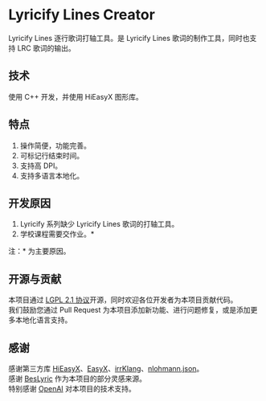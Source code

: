# Lyricify Lines Creator
Lyricify Lines 逐行歌词打轴工具。是 Lyricify Lines 歌词的制作工具，同时也支持 LRC 歌词的输出。

## 技术
使用 C++ 开发，并使用 HiEasyX 图形库。

## 特点
1. 操作简便，功能完善。
2. 可标记行结束时间。
3. 支持高 DPI。
4. 支持多语言本地化。

## 开发原因
1. Lyricify 系列缺少 Lyricify Lines 歌词的打轴工具。
2. 学校课程需要交作业。*

注：* 为主要原因。

## 开源与贡献
本项目通过 [LGPL 2.1 协议](LICENSE)开源，同时欢迎各位开发者为本项目贡献代码。  
我们鼓励您通过 Pull Request 为本项目添加新功能、进行问题修复，或是添加更多本地化语言支持。  

## 感谢
感谢第三方库 [HiEasyX](https://github.com/zouhuidong/HiEasyX)、[EasyX](https://easyx.cn)、[irrKlang](https://www.ambiera.com/irrklang)、[nlohmann.json](https://github.com/nlohmann/json)。  
感谢 [BesLyric](https://github.com/BesLyric-for-X/BesLyric) 作为本项目的部分灵感来源。  
特别感谢 [OpenAI](https://openai.com/) 对本项目的技术支持。  
